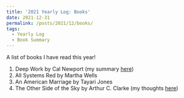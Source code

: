 ```yaml
---
title: '2021 Yearly Log: Books'
date: 2021-12-31
permalink: /posts/2021/12/books/
tags:
  - Yearly Log
  - Book Summary
---
```


A list of books I have read this year!

1. Deep Work by Cal Newport (my summary [here](https://emilykjensen.github.io/posts/2020/01/deep-work/))
2. All Systems Red by Martha Wells
3. An American Marriage by Tayari Jones
4. The Other Side of the Sky by Arthur C. Clarke (my thoughts [here](https://emilykjensen.github.io/posts/2020/01/other-side-sky/))
